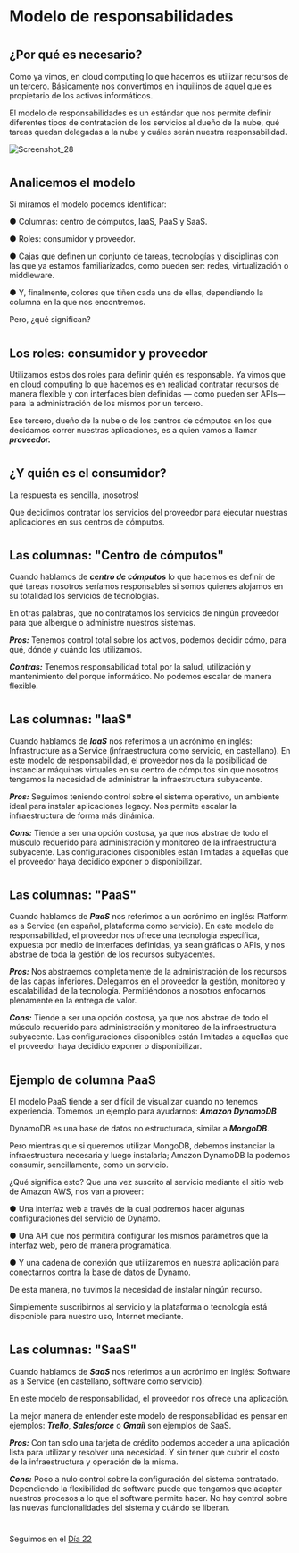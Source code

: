 

# Modelo de responsabilidades
#

## ¿Por qué es necesario?


Como ya vimos, en cloud computing lo que hacemos es utilizar recursos de un tercero. Básicamente nos convertimos en inquilinos de aquel que es propietario de los activos informáticos.

El modelo de responsabilidades es un estándar que nos permite definir diferentes tipos de contratación de los servicios al dueño de la nube, qué tareas quedan delegadas a la nube y cuáles serán nuestra responsabilidad.


![Screenshot_28](https://user-images.githubusercontent.com/96561825/173212957-8db39a2d-7f8c-40b8-8efc-ffdb51d1f043.png)


#
#
## Analicemos el modelo


Si miramos el modelo podemos identificar:

● Columnas: centro de cómputos, IaaS, PaaS y SaaS.

● Roles: consumidor y proveedor.

● Cajas que definen un conjunto de tareas, tecnologías y disciplinas con las que ya estamos familiarizados, como pueden ser: redes, virtualización o middleware.

● Y, finalmente, colores que tiñen cada una de ellas, dependiendo la columna en la que nos encontremos.

Pero, ¿qué significan?

#

## Los roles: consumidor y proveedor


Utilizamos estos dos roles para definir quién es responsable. Ya vimos que en cloud computing lo que hacemos es en realidad contratar recursos de manera flexible y con interfaces bien definidas — como pueden ser APIs— para la administración de los mismos por un tercero. 

Ese tercero, dueño de la nube o de los centros de cómputos en los que decidamos correr nuestras aplicaciones, es a quien vamos a llamar ***proveedor.*** 

#

## ¿Y quién es el consumidor?

La respuesta es sencilla, ¡nosotros!

Que decidimos contratar los servicios del proveedor para ejecutar nuestras aplicaciones en sus centros de cómputos.

#
#
## Las columnas: "Centro de cómputos"

Cuando hablamos de ***centro de cómputos*** lo que hacemos es definir de qué tareas nosotros seríamos responsables si somos quienes alojamos en su totalidad los servicios de tecnologías. 

En otras palabras, que no contratamos los servicios de ningún proveedor para que albergue o administre nuestros sistemas.

***Pros:*** Tenemos control total sobre los activos, podemos decidir cómo, para qué, dónde y cuándo los utilizamos.

***Contras:*** Tenemos responsabilidad total por la salud, utilización y mantenimiento del porque informático. No podemos escalar de manera flexible.

#
#
## Las columnas: "IaaS"

Cuando hablamos de ***IaaS*** nos referimos a un acrónimo en inglés: Infrastructure as a Service (infraestructura como servicio, en castellano). En este modelo de responsabilidad, el proveedor nos da la posibilidad de instanciar máquinas virtuales en su centro de cómputos sin que nosotros tengamos la necesidad de administrar la infraestructura subyacente.

***Pros:*** Seguimos teniendo control sobre el sistema operativo, un ambiente ideal para instalar aplicaciones legacy. Nos permite escalar la infraestructura de forma más dinámica.

***Cons:*** Tiende a ser una opción costosa, ya que nos abstrae de todo el músculo requerido para administración y monitoreo de la infraestructura subyacente. Las configuraciones disponibles están limitadas a aquellas que el proveedor haya decidido exponer o disponibilizar. 

#
#
## Las columnas: "PaaS"

Cuando hablamos de ***PaaS*** nos referimos a un acrónimo en inglés: Platform as a Service (en español, plataforma como servicio). En este modelo de responsabilidad, el proveedor nos ofrece una tecnología específica, expuesta por medio de interfaces definidas, ya sean gráficas o APIs, y nos abstrae de toda la gestión de los recursos subyacentes.

***Pros:*** Nos abstraemos completamente de la administración de los recursos de las capas inferiores. Delegamos en el proveedor la gestión, monitoreo y escalabilidad de la tecnología. Permitiéndonos a nosotros enfocarnos plenamente en la entrega de valor.

***Cons:*** Tiende a ser una opción costosa, ya que nos abstrae de todo el músculo requerido para administración y monitoreo de la infraestructura subyacente. Las configuraciones disponibles están limitadas a aquellas que el proveedor haya decidido exponer o disponibilizar.


#
## Ejemplo de columna PaaS


El modelo PaaS tiende a ser difícil de visualizar cuando no tenemos experiencia. Tomemos un ejemplo para ayudarnos: ***Amazon DynamoDB***


DynamoDB es una base de datos no estructurada, similar a ***MongoDB***. 

Pero mientras que si queremos utilizar MongoDB, debemos instanciar la infraestructura necesaria y luego instalarla; Amazon DynamoDB la podemos consumir, sencillamente, como un servicio.

¿Qué significa esto? Que una vez suscrito al servicio mediante el sitio web de Amazon AWS, nos van a proveer:


● Una interfaz web a través de la cual podremos hacer algunas configuraciones del servicio de Dynamo.

● Una API que nos permitirá configurar los mismos parámetros que la interfaz web, pero de manera programática.

● Y una cadena de conexión que utilizaremos en nuestra aplicación para conectarnos contra la base de datos de Dynamo.

De esta manera, no tuvimos la necesidad de instalar ningún recurso.

Simplemente suscribirnos al servicio y la plataforma o tecnología está disponible para nuestro uso, Internet mediante.

#
#
## Las columnas: "SaaS"

Cuando hablamos de ***SaaS*** nos referimos a un acrónimo en inglés: Software as a Service (en castellano, software como servicio). 

En este modelo de responsabilidad, el proveedor nos ofrece una aplicación. 

La mejor manera de entender este modelo de responsabilidad es pensar en ejemplos: ***Trello***, ***Salesforce*** o ***Gmail*** son ejemplos de SaaS.


***Pros:*** Con tan solo una tarjeta de crédito podemos acceder a una aplicación lista para utilizar y resolver una necesidad. Y sin tener  que cubrir el costo de la infraestructura y operación de la misma.

***Cons:*** Poco a nulo control sobre la configuración del sistema contratado. Dependiendo la flexibilidad de software puede que tengamos que adaptar nuestros procesos a lo que el software permite hacer. No hay control sobre las nuevas funcionalidades del sistema y cuándo se liberan.




#
#
#
#
#





Seguimos en el [Día 22](day22.md)

